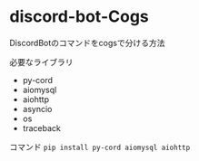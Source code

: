 # discord-bot-Cogs
DiscordBotのコマンドをcogsで分ける方法

必要なライブラリ
- py-cord
- aiomysql
- aiohttp
- asyncio
- os
- traceback
  
コマンド
`pip install py-cord aiomysql aiohttp`
